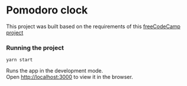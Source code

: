 # Pomodoro clock
This project was built based on the requirements of this [freeCodeCamp project](https://www.freecodecamp.org/learn/front-end-libraries/front-end-libraries-projects/build-a-pomodoro-clock)

### Running the project
`yarn start`

Runs the app in the development mode.<br />
Open [http://localhost:3000](http://localhost:3000) to view it in the browser.
